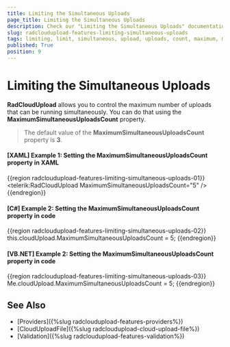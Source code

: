 ```yaml
---
title: Limiting the Simultaneous Uploads
page_title: Limiting the Simultaneous Uploads
description: Check our "Limiting the Simultaneous Uploads" documentation article for the RadCloudUpload WPF control.
slug: radcloudupload-features-limiting-simultaneous-uploads
tags: limiting, limit, simultaneous, upload, uploads, count, maximum, max, maximumsimultaneousuploadscount
published: True
position: 9
---
```


# Limiting the Simultaneous Uploads

__RadCloudUpload__ allows you to control the maximum number of uploads that can be running simultaneously. You can do that using the __MaximumSimultaneousUploadsCount__ property. 

>The default value of the __MaximumSimultaneousUploadsCount__ property is __3__.

#### __[XAML] Example 1: Setting the MaximumSimultaneousUploadsCount property in XAML__
{{region radcloudupload-features-limiting-simultaneous-uploads-01}}
	<telerik:RadCloudUpload MaximumSimultaneousUploadsCount="5" />
{{endregion}}	

#### __[C#] Example 2: Setting the MaximumSimultaneousUploadsCount property in code__
{{region radcloudupload-features-limiting-simultaneous-uploads-02}}
	this.cloudUpload.MaximumSimultaneousUploadsCount = 5;
{{endregion}}	

#### __[VB.NET] Example 2: Setting the MaximumSimultaneousUploadsCount property in code__
{{region radcloudupload-features-limiting-simultaneous-uploads-03}}
	Me.cloudUpload.MaximumSimultaneousUploadsCount = 5;
{{endregion}}

## See Also
* [Providers]({%slug radcloudupload-features-providers%})
* [CloudUploadFile]({%slug radcloudupload-cloud-upload-file%})
* [Validation]({%slug radcloudupload-features-validation%})
